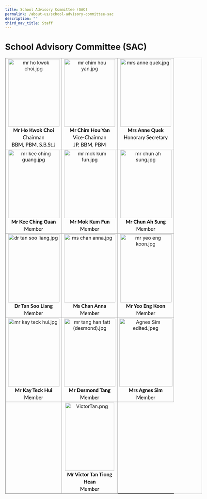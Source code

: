 ```yaml
---
title: School Advisory Committee (SAC)
permalink: /about-us/school-advisory-committee-sac
description: ""
third_nav_title: Staff
---
```

<h1><b>School Advisory Committee (SAC)</b></h1>

<table style="margin: auto; outline: 0px; padding: 0px; border-collapse: collapse; clear: both; border: 1px solid rgb(170, 170, 170); width: 650px;" class="ive_eobj_center iveo_table ives_tab_simple3"><tbody style="margin: 0px; outline: 0px; padding: 0px;"><tr style="margin: 0px; outline: 0px; padding: 0px;"><td style="margin: 0px; outline: 0px; padding: 2px; text-align: center; border: 1px solid rgb(170, 170, 170);" valign="top" width="180px"><img style="margin: auto; outline: 0px; padding: 0px; border: none; max-width: 100%; clear: both; display: block; width: 169px; height: 223px;" class="ive_eobj_center" alt="mr ho kwok choi.jpg" width="100%" src="https://xishanpri.moe.edu.sg/qql/slot/u540/2022/About%20Us/SAC/mr%20ho%20kwok%20choi.jpg"><div style="margin: 0px; outline: 0px; padding: 0px; line-height: 24px !important; color: rgb(0, 0, 0); font-family: Lato, sans-serif; font-size: 17px; font-weight: 400; text-align: center;"><b style="margin: 0px; outline: 0px; padding: 0px;">Mr Ho Kwok Choi</b></div><div style="margin: 0px; outline: 0px; padding: 0px; line-height: 24px !important; color: rgb(0, 0, 0); font-family: Lato, sans-serif; font-size: 17px; font-weight: 400; text-align: center;">Chairman</div><div style="margin: 0px; outline: 0px; padding: 0px; line-height: 24px !important; color: rgb(0, 0, 0); font-family: Lato, sans-serif; font-size: 17px; font-weight: 400; text-align: center;">BBM, PBM, S.B.St.J</div></td><td style="margin: 0px; outline: 0px; padding: 2px; text-align: center; border: 1px solid rgb(170, 170, 170);" valign="top" width="180px"><img style="margin: auto; outline: 0px; padding: 0px; border: none; max-width: 100%; clear: both; display: block; width: 168px; height: 223px;" class="ive_eobj_center" alt="mr chim hou yan.jpg" width="100%" src="https://xishanpri.moe.edu.sg/qql/slot/u540/2022/About%20Us/SAC/mr%20chim%20hou%20yan.jpg"><div style="margin: 0px; outline: 0px; padding: 0px; line-height: 24px !important; color: rgb(0, 0, 0); font-family: Lato, sans-serif; font-size: 17px; font-weight: 400; text-align: center;"><b style="margin: 0px; outline: 0px; padding: 0px;">Mr Chim Hou Yan</b></div><div style="margin: 0px; outline: 0px; padding: 0px; line-height: 24px !important; color: rgb(0, 0, 0); font-family: Lato, sans-serif; font-size: 17px; font-weight: 400; text-align: center;">Vice-Chairman</div><div style="margin: 0px; outline: 0px; padding: 0px; line-height: 24px !important; color: rgb(0, 0, 0); font-family: Lato, sans-serif; font-size: 17px; font-weight: 400; text-align: center;">JP, BBM, PBM</div></td><td style="margin: 0px; outline: 0px; padding: 2px; text-align: center; border: 1px solid rgb(170, 170, 170);" valign="top" width="180px"><img style="margin: auto; outline: 0px; padding: 0px; border: none; max-width: 100%; clear: both; display: block; width: 168px; height: 223px;" class="ive_eobj_center" alt="mrs anne quek.jpg" width="100%" src="https://xishanpri.moe.edu.sg/qql/slot/u540/2022/About%20Us/SAC/mrs%20anne%20quek.jpg"><div style="margin: 0px; outline: 0px; padding: 0px; line-height: 24px !important; color: rgb(0, 0, 0); font-family: Lato, sans-serif; font-size: 17px; font-weight: 400; text-align: center;"><b style="margin: 0px; outline: 0px; padding: 0px;">Mrs Anne Quek</b></div><div style="margin: 0px; outline: 0px; padding: 0px; line-height: 24px !important; color: rgb(0, 0, 0); font-family: Lato, sans-serif; font-size: 17px; font-weight: 400; text-align: center;">Honorary Secretary</div></td></tr><tr style="margin: 0px; outline: 0px; padding: 0px;"><td style="margin: 0px; outline: 0px; padding: 2px; text-align: center; border: 1px solid rgb(170, 170, 170);" valign="top"><img style="margin: auto; outline: 0px; padding: 0px; border: none; max-width: 100%; clear: both; display: block; width: 169px; height: 225px;" class="ive_eobj_center" alt="mr kee ching guang.jpg" width="100%" src="https://xishanpri.moe.edu.sg/qql/slot/u540/2022/About%20Us/SAC/mr%20kee%20ching%20guang.jpg"><div style="margin: 0px; outline: 0px; padding: 0px; line-height: 24px !important; color: rgb(0, 0, 0); font-family: Lato, sans-serif; font-size: 17px; font-weight: 400; text-align: center;"><b style="margin: 0px; outline: 0px; padding: 0px;">Mr Kee Ching Guan</b></div><div style="margin: 0px; outline: 0px; padding: 0px; line-height: 24px !important; color: rgb(0, 0, 0); font-family: Lato, sans-serif; font-size: 17px; font-weight: 400; text-align: center;">Member</div></td><td style="margin: 0px; outline: 0px; padding: 2px; text-align: center; border: 1px solid rgb(170, 170, 170);" valign="top"><img style="margin: auto; outline: 0px; padding: 0px; border: none; max-width: 100%; clear: both; display: block; width: 169px; height: 225px;" class="ive_eobj_center" alt="mr mok kum fun.jpg" width="100%" src="https://xishanpri.moe.edu.sg/qql/slot/u540/2022/About%20Us/SAC/mr%20mok%20kum%20fun.jpg"><div style="margin: 0px; outline: 0px; padding: 0px; line-height: 24px !important; color: rgb(0, 0, 0); font-family: Lato, sans-serif; font-size: 17px; font-weight: 400; text-align: center;"><b style="margin: 0px; outline: 0px; padding: 0px;">Mr Mok Kum Fun</b></div><div style="margin: 0px; outline: 0px; padding: 0px; line-height: 24px !important; color: rgb(0, 0, 0); font-family: Lato, sans-serif; font-size: 17px; font-weight: 400; text-align: center;">Member</div></td><td style="margin: 0px; outline: 0px; padding: 2px; text-align: center; border: 1px solid rgb(170, 170, 170);" valign="top"><img style="margin: auto; outline: 0px; padding: 0px; border: none; max-width: 100%; clear: both; display: block; width: 169px; height: 225px;" class="ive_eobj_center" alt="mr chun ah sung.jpg" width="100%" src="https://xishanpri.moe.edu.sg/qql/slot/u540/2022/About%20Us/SAC/mr%20chun%20ah%20sung.jpg"><div style="margin: 0px; outline: 0px; padding: 0px; line-height: 24px !important; color: rgb(0, 0, 0); font-family: Lato, sans-serif; font-size: 17px; font-weight: 400; text-align: center;"><b style="margin: 0px; outline: 0px; padding: 0px;">Mr Chun Ah Sung</b></div><div style="margin: 0px; outline: 0px; padding: 0px; line-height: 24px !important; color: rgb(0, 0, 0); font-family: Lato, sans-serif; font-size: 17px; font-weight: 400; text-align: center;">Member</div></td></tr><tr style="margin: 0px; outline: 0px; padding: 0px;"><td style="margin: 0px; outline: 0px; padding: 2px; text-align: center; border: 1px solid rgb(170, 170, 170);" valign="top"><img style="margin: auto; outline: 0px; padding: 0px; border: none; max-width: 100%; clear: both; display: block; width: 169px; height: 225px;" class="ive_eobj_center" alt="dr tan soo liang.jpg" width="100%" src="https://xishanpri.moe.edu.sg/qql/slot/u540/2022/About%20Us/SAC/dr%20tan%20soo%20liang.jpg"><div style="margin: 0px; outline: 0px; padding: 0px; line-height: 24px !important; color: rgb(0, 0, 0); font-family: Lato, sans-serif; font-size: 17px; font-weight: 400; text-align: center;"><b style="margin: 0px; outline: 0px; padding: 0px;">Dr Tan Soo Liang</b></div><div style="margin: 0px; outline: 0px; padding: 0px; line-height: 24px !important; color: rgb(0, 0, 0); font-family: Lato, sans-serif; font-size: 17px; font-weight: 400; text-align: center;">Member</div></td><td style="margin: 0px; outline: 0px; padding: 2px; text-align: center; border: 1px solid rgb(170, 170, 170);" valign="top"><img style="margin: auto; outline: 0px; padding: 0px; border: none; max-width: 100%; clear: both; display: block; width: 169px; height: 225px;" class="ive_eobj_center" alt="ms chan anna.jpg" width="100%" src="https://xishanpri.moe.edu.sg/qql/slot/u540/2022/About%20Us/SAC/ms%20chan%20anna.jpg"><div style="margin: 0px; outline: 0px; padding: 0px; line-height: 24px !important; color: rgb(0, 0, 0); font-family: Lato, sans-serif; font-size: 17px; font-weight: 400; text-align: center;"><b style="margin: 0px; outline: 0px; padding: 0px;">Ms Chan Anna</b></div><div style="margin: 0px; outline: 0px; padding: 0px; line-height: 24px !important; color: rgb(0, 0, 0); font-family: Lato, sans-serif; font-size: 17px; font-weight: 400; text-align: center;">Member</div></td><td style="margin: 0px; outline: 0px; padding: 2px; text-align: center; border: 1px solid rgb(170, 170, 170);" valign="top"><img style="margin: auto; outline: 0px; padding: 0px; border: none; max-width: 100%; clear: both; display: block; width: 169px; height: 225px;" class="ive_eobj_center" alt="mr yeo eng koon.jpg" width="100%" src="https://xishanpri.moe.edu.sg/qql/slot/u540/2022/About%20Us/SAC/mr%20yeo%20eng%20koon.jpg"><div style="margin: 0px; outline: 0px; padding: 0px; line-height: 24px !important; color: rgb(0, 0, 0); font-family: Lato, sans-serif; font-size: 17px; font-weight: 400; text-align: center;"><b style="margin: 0px; outline: 0px; padding: 0px;">Mr Yeo Eng Koon</b></div><div style="margin: 0px; outline: 0px; padding: 0px; line-height: 24px !important; color: rgb(0, 0, 0); font-family: Lato, sans-serif; font-size: 17px; font-weight: 400; text-align: center;">Member</div></td></tr><tr style="margin: 0px; outline: 0px; padding: 0px;"><td style="margin: 0px; outline: 0px; padding: 2px; text-align: center; border: 1px solid rgb(170, 170, 170);" valign="top"><img style="margin: auto; outline: 0px; padding: 0px; border: none; max-width: 100%; clear: both; display: block; width: 169px; height: 225px;" class="ive_eobj_center" alt="mr kay teck hui.jpg" width="100%" src="https://xishanpri.moe.edu.sg/qql/slot/u540/2022/About%20Us/SAC/mr%20kay%20teck%20hui.jpg"><div style="margin: 0px; outline: 0px; padding: 0px; line-height: 24px !important; color: rgb(0, 0, 0); font-family: Lato, sans-serif; font-size: 17px; font-weight: 400; text-align: center;"><b style="margin: 0px; outline: 0px; padding: 0px;">Mr Kay Teck Hui</b></div><div style="margin: 0px; outline: 0px; padding: 0px; line-height: 24px !important; color: rgb(0, 0, 0); font-family: Lato, sans-serif; font-size: 17px; font-weight: 400; text-align: center;">Member</div></td><td style="margin: 0px; outline: 0px; padding: 2px; text-align: center; border: 1px solid rgb(170, 170, 170);" valign="top"><img style="margin: auto; outline: 0px; padding: 0px; border: none; max-width: 100%; clear: both; display: block; width: 169px; height: 225px;" class="ive_eobj_center" alt="mr tang han fatt (desmond).jpg" width="100%" src="https://xishanpri.moe.edu.sg/qql/slot/u540/2022/About%20Us/SAC/mr%20tang%20han%20fatt%20(desmond).jpg"><div style="margin: 0px; outline: 0px; padding: 0px; line-height: 24px !important; color: rgb(0, 0, 0); font-family: Lato, sans-serif; font-size: 17px; font-weight: 400; text-align: center;"><b style="margin: 0px; outline: 0px; padding: 0px;">Mr Desmond Tang</b></div><div style="margin: 0px; outline: 0px; padding: 0px; line-height: 24px !important; color: rgb(0, 0, 0); font-family: Lato, sans-serif; font-size: 17px; font-weight: 400; text-align: center;">Member</div></td><td style="margin: 0px; outline: 0px; padding: 2px; text-align: center; border: 1px solid rgb(170, 170, 170);" valign="top"><img style="margin: auto; outline: 0px; padding: 0px; border: none; max-width: 100%; clear: both; display: block; width: 175px; height: 225px;" class="ive_eobj_center" alt="Agnes Sim edited.jpeg" src="https://xishanpri.moe.edu.sg/qql/slot/u540/2022/About%20Us/SAC/Agnes%20Sim%20edited.jpeg"><div style="margin: 0px; outline: 0px; padding: 0px; line-height: 24px !important; color: rgb(0, 0, 0); font-family: Lato, sans-serif; font-size: 17px; font-weight: 400; text-align: center;"><b style="margin: 0px; outline: 0px; padding: 0px;">Mrs Agnes Sim</b></div><div style="margin: 0px; outline: 0px; padding: 0px; line-height: 24px !important; color: rgb(0, 0, 0); font-family: Lato, sans-serif; font-size: 17px; font-weight: 400; text-align: center;">Member</div></td></tr><tr style="margin: 0px; outline: 0px; padding: 0px;"><td style="margin: 0px; outline: 0px; padding: 2px; text-align: center; border: 1px solid rgb(170, 170, 170);"><br style="margin: 0px; outline: 0px; padding: 0px;"></td><td style="margin: 0px; outline: 0px; padding: 2px; text-align: center; border: 1px solid rgb(170, 170, 170);" valign="top"><img style="margin: auto; outline: 0px; padding: 0px; border: none; max-width: 100%; clear: both; display: block; width: 162px; height: 225px;" class="ive_eobj_center" alt="VictorTan.png" width="100%" src="https://xishanpri.moe.edu.sg/qql/slot/u540/2022/About%20Us/SAC/VictorTan.png"><div style="margin: 0px; outline: 0px; padding: 0px; line-height: 24px !important; color: rgb(0, 0, 0); font-family: Lato, sans-serif; font-size: 17px; font-weight: 400; text-align: center;"><b style="margin: 0px; outline: 0px; padding: 0px;">Mr Victor Tan Tiong Hean</b></div><div style="margin: 0px; outline: 0px; padding: 0px; line-height: 24px !important; color: rgb(0, 0, 0); font-family: Lato, sans-serif; font-size: 17px; font-weight: 400; text-align: center;">Member</div></td></tr></tbody></table>